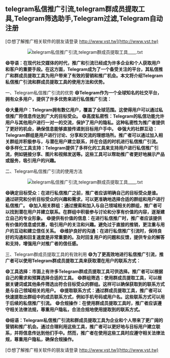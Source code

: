 ## **telegram私信推广引流,telegram群成员提取工具,Telegram筛选助手,Telegram过滤,Telegram自动注册**

[😍想了解推广相关软件的朋友请登录 http://www.vst.tw](http://www.vst.tw)

 <center><img src="https://vst.tw/MP4/tuiguang/png/8.png" alt="telegram私信推广引流,telegram群成员提取工具____.txt"></center>

**😄导语：在现代社交媒体的时代，推广和引流已经成为许多企业和个人获取用户和客户的重要手段。在这方面，Telegram成为了一个备受关注的平台，其私信推广和群成员提取工具为用户带来了有效的营销和推广机会。本文将介绍Telegram私信推广引流和群成员提取工具的使用方法和优势。**

一、Telegram私信推广引流的优势
**😄Telegram作为一个全球知名的社交平台，拥有众多用户，提供了许多优势来进行私信推广引流：**

**😄大量用户：Telegram拥有数亿用户，覆盖了全球范围。这使得用户可以通过私信推广将信息传达到广大的目标受众。**
**😄高度私密性：Telegram的私信功能允许用户与其他用户进行一对一的交流，保护了用户的隐私。这种私密性为推广者提供了更好的机会，确保信息能够直接传递到目标用户手中。**
**😄强大的社群互动：Telegram群组是用户进行讨论、分享和交流的理想场所。推广者可以通过加入相关群组并积极参与，与潜在用户建立联系，并在合适的时机进行私信推广引流。**
**😄多样化工具支持：Telegram提供了多样化的工具来支持用户进行私信推广引流，例如链接分享、图片和视频发送等。这些工具可以帮助推广者更好地展示产品或服务，吸引用户的兴趣。**

二、Telegram私信推广引流的使用方法

 <center><img src="https://vst.tw/MP4/tuiguang/png/4.png" alt="telegram私信推广引流,telegram群成员提取工具____.txt"></center>

**😄确定目标受众：在进行私信推广之前，推广者应该明确自己的目标受众是谁。通过研究和分析目标受众的兴趣和需求，可以更准确地选择合适的群组和用户进行私信推广。**
**😄加入相关群组：通过搜索和加入与自己领域相关的群组，推广者可以找到潜在用户并建立联系。在群组中积极参与讨论和分享有价值的内容，逐渐建立自己的专业形象。**
**😄提供有价值的信息：在进行私信推广时，推广者应该提供有价值的信息或优惠，吸引用户的关注和兴趣。避免过于直接的推销，更注重与用户的互动和建立信任关系。**
**😄维护良好的沟通：在进行私信推广引流时，保持良好的沟通和回复速度是非常重要的。及时回复用户的问题和反馈，提供专业的解答和支持，增强用户对推广者的信任感。**

三、Telegram群成员提取工具的有效利用
**😄为了更高效地进行私信推广引流，推广者可以使用Telegram群成员提取工具来获取潜在用户的联系方式：**

**😄工具选择：市面上有许多Telegram群成员提取工具可供选择。推广者可以根据自己的需求和预算选择合适的工具。**
**😄群组筛选：使用群成员提取工具，可以根据关键词或其他条件筛选出符合目标受众的群组。这样可以确保获取到的联系方式是与自己领域相关的用户。**
**😄提取联系方式：通过群成员提取工具，推广者可以快速提取出群组中的成员联系方式，例如手机号码或用户名。这些联系方式可以用于后续的私信推广引流。**
**😄合规操作：在使用群成员提取工具时，推广者应该遵守相关法律法规，尊重用户隐私，合法合规地使用提取到的联系方式。**

**😄结语：Telegram私信推广引流和群成员提取工具为企业和个人带来了更广阔的营销和推广机会。通过合理利用这些工具，推广者可以更好地与目标用户建立联系，并将信息传达到他们手中。然而，推广者在使用这些工具时应遵守相关法律法规，尊重用户隐私，确保合规操作。**

[😍想了解推广相关软件的朋友请登录 http://www.vst.tw](http://www.vst.tw)



